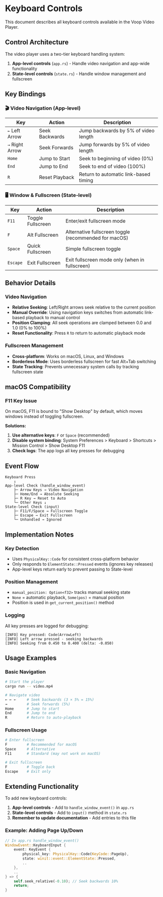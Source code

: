 # Keyboard Controls

This document describes all keyboard controls available in the Voop Video Player.

## Control Architecture

The video player uses a two-tier keyboard handling system:

1. **App-level controls** (`app.rs`) - Handle video navigation and app-wide functionality
2. **State-level controls** (`state.rs`) - Handle window management and fullscreen

## Key Bindings

### 🎬 Video Navigation (App-level)
| Key | Action | Description |
|-----|--------|-------------|
| `←` Left Arrow | Seek Backwards | Jump backwards by 5% of video length |
| `→` Right Arrow | Seek Forwards | Jump forwards by 5% of video length |
| `Home` | Jump to Start | Seek to beginning of video (0%) |
| `End` | Jump to End | Seek to end of video (100%) |
| `R` | Reset Playback | Return to automatic link-based timing |

### 🖥️ Window & Fullscreen (State-level)
| Key | Action | Description |
|-----|--------|-------------|
| `F11` | Toggle Fullscreen | Enter/exit fullscreen mode |
| `F` | Alt Fullscreen | Alternative fullscreen toggle (recommended for macOS) |
| `Space` | Quick Fullscreen | Simple fullscreen toggle |
| `Escape` | Exit Fullscreen | Exit fullscreen mode only (when in fullscreen) |

## Behavior Details

### Video Navigation
- **Relative Seeking**: Left/Right arrows seek relative to the current position
- **Manual Override**: Using navigation keys switches from automatic link-based playback to manual control
- **Position Clamping**: All seek operations are clamped between 0.0 and 1.0 (0% to 100%)
- **Reset Functionality**: Press `R` to return to automatic playback mode

### Fullscreen Management
- **Cross-platform**: Works on macOS, Linux, and Windows
- **Borderless Mode**: Uses borderless fullscreen for fast Alt+Tab switching
- **State Tracking**: Prevents unnecessary system calls by tracking fullscreen state

## macOS Compatibility

### F11 Key Issue
On macOS, F11 is bound to "Show Desktop" by default, which moves windows instead of toggling fullscreen.

**Solutions:**
1. **Use alternative keys**: `F` or `Space` (recommended)
2. **Disable system binding**: System Preferences > Keyboard > Shortcuts > Mission Control > Show Desktop F11
3. **Check logs**: The app logs all key presses for debugging

## Event Flow

```
Keyboard Press
    ↓
App-level Check (handle_window_event)
    ├─ Arrow Keys → Video Navigation
    ├─ Home/End → Absolute Seeking  
    ├─ R Key → Reset to Auto
    └─ Other Keys ↓
State-level Check (input)
    ├─ F11/F/Space → Fullscreen Toggle
    ├─ Escape → Exit Fullscreen
    └─ Unhandled → Ignored
```

## Implementation Notes

### Key Detection
- Uses `PhysicalKey::Code` for consistent cross-platform behavior
- Only responds to `ElementState::Pressed` events (ignores key releases)
- App-level keys return early to prevent passing to State-level

### Position Management
- `manual_position: Option<f32>` tracks manual seeking state
- `None` = automatic playback, `Some(pos)` = manual position
- Position is used in `get_current_position()` method

### Logging
All key presses are logged for debugging:
```
[INFO] Key pressed: Code(ArrowLeft)
[INFO] Left arrow pressed - seeking backwards
[INFO] Seeking from 0.450 to 0.400 (delta: -0.050)
```

## Usage Examples

### Basic Navigation
```bash
# Start the player
cargo run -- video.mp4

# Navigate video
← ← ←     # Seek backwards (3 × 5% = 15%)
→         # Seek forwards (5%)
Home      # Jump to start
End       # Jump to end
R         # Return to auto-playback
```

### Fullscreen Usage
```bash
# Enter fullscreen
F         # Recommended for macOS
Space     # Alternative
F11       # Standard (may not work on macOS)

# Exit fullscreen
F         # Toggle back
Escape    # Exit only
```

## Extending Functionality

To add new keyboard controls:

1. **App-level controls** - Add to `handle_window_event()` in `app.rs`
2. **State-level controls** - Add to `input()` method in `state.rs`
3. **Remember to update documentation** - Add entries to this file

### Example: Adding Page Up/Down
```rust
// In app.rs handle_window_event()
WindowEvent::KeyboardInput {
    event: KeyEvent {
        physical_key: PhysicalKey::Code(KeyCode::PageUp),
        state: winit::event::ElementState::Pressed,
        ..
    },
    ..
} => {
    self.seek_relative(-0.10); // Seek backwards 10%
    return;
}
```

